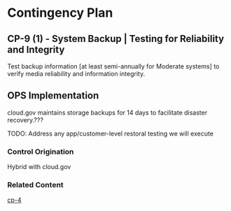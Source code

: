 # Contingency Plan
## CP-9 (1) - System Backup | Testing for Reliability and Integrity

Test backup information [at least semi-annually for Moderate systems] to verify media reliability and information integrity.

## OPS Implementation

cloud.gov maintains storage backups for 14 days to facilitate disaster recovery.???

TODO: Address any app/customer-level restoral testing we will execute

### Control Origination

Hybrid with cloud.gov

### Related Content

[cp-4](../cp-04/index.md)
